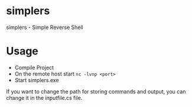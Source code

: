 # simplers
simplers - Simple Reverse Shell

# Usage
- Compile Project
- On the remote host start `nc -lvnp <port>`
- Start simplers.exe

If you want to change the path for storing commands and output, you can change it in the inputfile.cs file.
